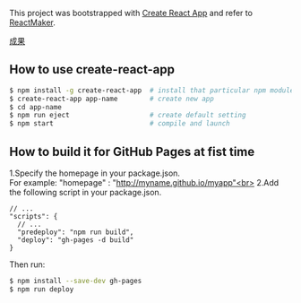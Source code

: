 This project was bootstrapped with [Create React App](https://github.com/facebookincubator/create-react-app) and refer to [ReactMaker](https://github.com/ReactMaker).


[成果](https://grey14.github.io/react-practice/)

## How to use create-react-app
```bash
$ npm install -g create-react-app  # install that particular npm module system wide (globally)
$ create-react-app app-name        # create new app
$ cd app-name
$ npm run eject                    # create default setting
$ npm start                        # compile and launch
```

## How to build it for GitHub Pages at fist time
1.Specify the homepage in your package.json.<br>
For example: "homepage" : "http://myname.github.io/myapp"<br>
2.Add the following script in your package.json.<br>

    // ...
    "scripts": {
      // ...
      "predeploy": "npm run build",
      "deploy": "gh-pages -d build"
    }
Then run:
```bash
$ npm install --save-dev gh-pages
$ npm run deploy
```

